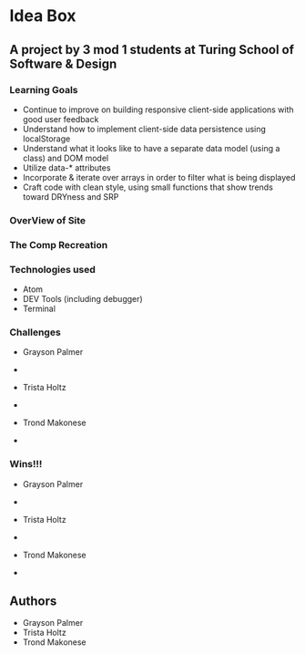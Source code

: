 # Idea Box

## A project by 3 mod 1 students at Turing School of Software & Design

### Learning Goals

* Continue to improve on building responsive client-side applications with good user feedback
* Understand how to implement client-side data persistence using localStorage
* Understand what it looks like to have a separate data model (using a class) and DOM model
* Utilize data-* attributes
* Incorporate & iterate over arrays in order to filter what is being displayed
* Craft code with clean style, using small functions that show trends toward DRYness and SRP

### OverView of Site

### The Comp Recreation 

### Technologies used

  * Atom
  * DEV Tools (including debugger)
  * Terminal

### Challenges

 
 * Grayson Palmer
 - 
 
 * Trista Holtz
 - 
 
 * Trond Makonese
 -


### Wins!!!

* Grayson Palmer
 - 
 
 * Trista Holtz
 - 
 
 * Trond Makonese
 -


## Authors

* Grayson Palmer
* Trista Holtz
* Trond Makonese
